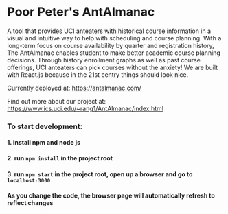 # Poor Peter's AntAlmanac

A tool that provides UCI anteaters with historical course information in a visual and intuitive way to help with scheduling and course planning. With a long-term focus on course availability by quarter and registration history, The AntAlmanac enables student to make better academic course planning decisions. Through history enrollment graphs as well as past course offerings, UCI anteaters can pick courses without the anxiety! We are built with React.js because in the 21st centry things should look nice.

Currently deployed at: https://antalmanac.com/

Find out more about our project at: https://www.ics.uci.edu/~rang1/AntAlmanac/index.html

### To start development:

#### 1. Install npm and node js

#### 2. run `npm install` in the project root

#### 3. run `npm start` in the project root, open up a browser and go to `localhost:3000`

#### As you change the code, the browser page will automatically refresh to reflect changes
